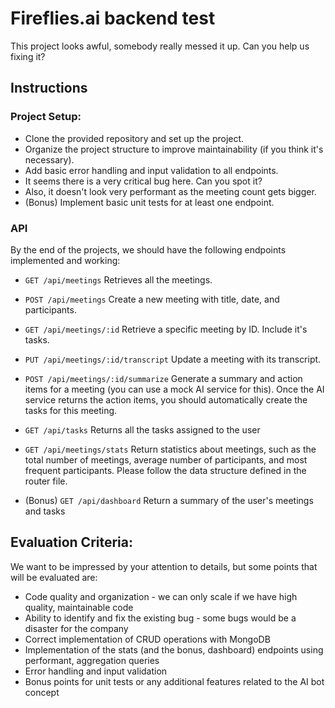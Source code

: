 # Fireflies.ai backend test


This project looks awful, somebody really messed it up. Can you help us fixing it?


## Instructions

### Project Setup:

* Clone the provided repository and set up the project.
* Organize the project structure to improve maintainability (if you think it's necessary).
* Add basic error handling and input validation to all endpoints.
* It seems there is a very critical bug here. Can you spot it?
* Also, it doesn't look very performant as the meeting count gets bigger.
* (Bonus) Implement basic unit tests for at least one endpoint.

### API

By the end of the projects, we should have the following endpoints implemented and working:

* `GET /api/meetings`
Retrieves all the meetings.

* `POST /api/meetings`
Create a new meeting with title, date, and participants.

* `GET /api/meetings/:id`
Retrieve a specific meeting by ID. Include it's tasks.

* `PUT /api/meetings/:id/transcript`
Update a meeting with its transcript.

* `POST /api/meetings/:id/summarize`
Generate a summary and action items for a meeting (you can use a mock AI service for this).
Once the AI service returns the action items, you should automatically create the tasks for this meeting.

* `GET /api/tasks`
Returns all the tasks assigned to the user

* `GET /api/meetings/stats`
Return statistics about meetings, such as the total number of meetings, average number of participants, and most frequent participants.
Please follow the data structure defined in the router file.

* (Bonus) `GET /api/dashboard`
Return a summary of the user's meetings and tasks


## Evaluation Criteria:

We want to be impressed by your attention to details, but some points that will be evaluated are:

* Code quality and organization - we can only scale if we have high quality, maintainable code 
* Ability to identify and fix the existing bug - some bugs would be a disaster for the company
* Correct implementation of CRUD operations with MongoDB
* Implementation of the stats (and the bonus, dashboard) endpoints using performant, aggregation queries
* Error handling and input validation
* Bonus points for unit tests or any additional features related to the AI bot concept
